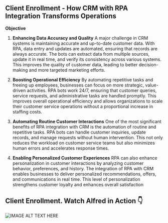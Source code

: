 ## Client Enrollment - How CRM with RPA Integration Transforms Operations
**Objective** <br>
1. **Enhancing Data Accuracy and Quality** A major challenge in CRM systems is maintaining accurate and up-to-date customer data. With RPA, data entry and updates are automated, ensuring that records are always accurate. The bots can extract data from multiple sources, update it in real time, and verify its consistency across various systems. This improves the quality of customer data, leading to better decision-making and more targeted marketing efforts.
   
2. **Boosting Operational Efficiency** By automating repetitive tasks and freeing up employees, businesses can focus on more strategic, value-driven activities. RPA bots work 24/7, ensuring that customer queries, service requests, and administrative tasks are handled promptly. This improves overall operational efficiency and allows organizations to scale their customer service operations without a proportional increase in staffing costs.

3. **Automating Routine Customer Interactions** One of the most significant benefits of RPA integration with CRM is the automation of routine and repetitive tasks. RPA bots can handle customer inquiries, update records, and manage requests without human intervention. This not only reduces the workload on customer service teams but also minimizes human errors and accelerates response times.

4. **Enabling Personalized Customer Experiences** RPA can also enhance personalization in customer interactions by analyzing customer behavior, preferences, and history. The integration of RPA with CRM enables businesses to deliver personalized recommendations, offers, and communications in real time. This level of personalization strengthens customer loyalty and enhances overall satisfaction

## Client Enrollment. Watch Alfred in Action 👇	
![IMAGE ALT TEXT HERE](https://github.com/bacdillon/RPA-UiPath/blob/main/Client%20Enrollment/img/Client-Enrollment.gif)

<!--
[![IMAGE ALT TEXT HERE](https://github.com/bacdillon/RPA-UiPath/blob/main/CRM%20Alfred%20Bot/img/Alfred%20Action.jpg)](https://youtu.be/EQTmXlENjW8)
-->
